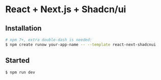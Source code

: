 # React + Next.js + Shadcn/ui

## Installation

```bash
# npm 7+, extra double-dash is needed:
$ npm create runow your-app-name -- --template react-next-shadcnui
```

## Started

```bash
$ npm run dev
```